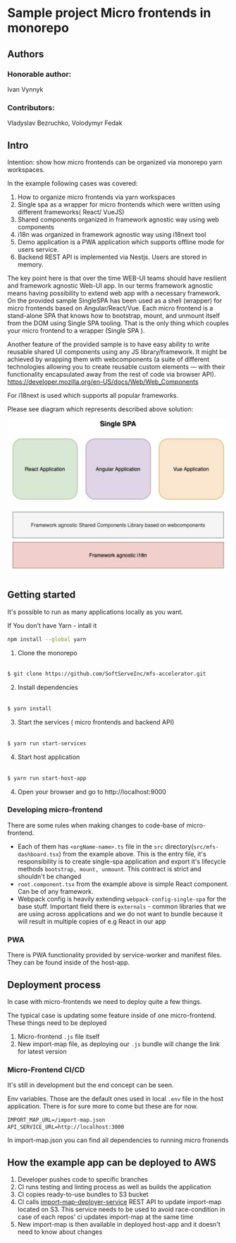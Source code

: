 # Sample project Micro frontends in monorepo

## Authors
### Honorable author: 
Ivan Vynnyk
### Contributors: 
Vladyslav Bezruchko, 
Volodymyr Fedak

## Intro
Intention: show how micro frontends can be organized via monorepo yarn workspaces.

In the example following cases was covered: 
1. How to organize micro frontends via yarn workspaces
2. Single spa as a wrapper for micro frontends which were written using different frameworks( React/ VueJS)
3. Shared components organized in framework agnostic way using web components
4. i18n was organized in framework agnostic way using i18next tool
5. Demo application is a PWA application which supports offline mode for users service.
6. Backend REST API is implemented via Nestjs. Users are stored in memory. 

The key point here is that over the time WEB-UI teams should have resilient and framework agnostic Web-UI app. In our terms framework agnostic means having possibility to extend web app with a necessary framework. On the provided sample  SingleSPA has been used as a shell (wrapper) for micro frontends based on Angular/React/Vue. Each micro frontend is a stand-alone SPA that knows how to bootstrap, mount, and unmount itself from the DOM using Single SPA tooling. That is the only thing which couples your micro frontend to a wrapper (Single SPA ). 

Another feature of the provided sample is to have easy ability to write reusable shared UI components using any JS library/framework. It might be achieved by wrapping them with webcomponents (a suite of different technologies allowing you to create reusable custom elements — with their functionality encapsulated away from the rest of code via browser API). https://developer.mozilla.org/en-US/docs/Web/Web_Components  

For i18next is used which supports all popular frameworks. 

Please see diagram which represents described above solution:

<p>
  <img widht="600" alt="mfs-solution" src="https://github.com/SoftServeInc/mfs-accelerator/blob/master/mfs-setup.png?raw=true" />
</p>

## Getting started

It's possible to run as many applications locally as you want.

If You don't have Yarn - intall it 
```sh
npm install --global yarn
```

1. Clone the monorepo

```sh

$ git clone https://github.com/SoftServeInc/mfs-accelerator.git

```

2. Install dependencies

```sh

$ yarn install

```

3. Start the services ( micro frontends and backend API)

```sh

$ yarn run start-services


```

4. Start host application

```sh

$ yarn run start-host-app


```

4. Open your browser and go to http://localhost:9000

### Developing micro-frontend

There are some rules when making changes to code-base of micro-frontend.

- Each of them has `<orgName-name>.ts` file in the `src` directory(`src/mfs-dashboard.tsx`) from the example above. This is the entry file, it's responsibility is to create single-spa application and export it's lifecycle methods `bootstrap, mount, unmount`. This contract is strict and shouldn't be changed
- `root.component.tsx` from the example above is simple React component. Can be of any framework.
- Webpack config is heavily extending `webpack-config-single-spa` for the base stuff. Important field there is `externals` - common libraries that we are using across applications and we do not want to bundle because it will result in multiple copies of e.g React in our app

### PWA

There is PWA functionality provided by service-worker and manifest files. They can be found inside of the host-app.

## Deployment process

In case with micro-frontends we need to deploy quite a few things.

The typical case is updating some feature inside of one micro-frontend. These things need to be deployed

1. Micro-frontend `.js` file itself
2. New import-map file, as deploying our `.js` bundle will change the link for latest version

### Micro-Frontend CI/CD

It's still in development but the end concept can be seen.

Env variables. Those are the default ones used in local `.env` file in the host application. There is for sure more to come but these are for now.

```dosini
IMPORT_MAP_URL=/import-map.json
API_SERVICE_URL=http://localhost:3000

```

In import-map.json you can find all dependencies to running micro fronends

## How the example app can be deployed to AWS

1. Developer pushes code to specific branches
2. CI runs testing and linting process as well as builds the application
3. CI copies ready-to-use bundles to S3 bucket
4. CI calls [import-map-deployer-service](https://github.com/single-spa/import-map-deployer) REST API to update import-map located on S3. This service needs to be used to avoid race-condition in case of each repos' ci updates import-map at the same time
5. New import-map is then available in deployed host-app and it doesn't need to know about changes
